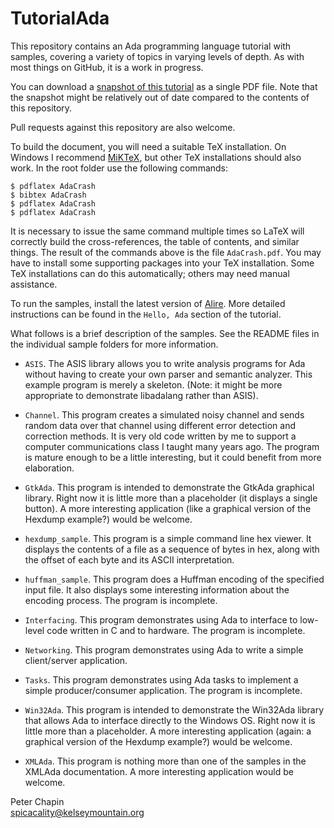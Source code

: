 TutorialAda
===========

This repository contains an Ada programming language tutorial with samples, covering a variety
of topics in varying levels of depth. As with most things on GitHub, it is a work in progress.

You can download a [snapshot of this tutorial](http://www.pchapin.org/Ada/AdaCrash.pdf) as a
single PDF file. Note that the snapshot might be relatively out of date compared to the contents
of this repository.

Pull requests against this repository are also welcome.

To build the document, you will need a suitable TeX installation. On Windows I recommend
[MiKTeX](https://miktex.org/), but other TeX installations should also work. In the root folder
use the following commands:

    $ pdflatex AdaCrash
    $ bibtex AdaCrash
    $ pdflatex AdaCrash
    $ pdflatex AdaCrash

It is necessary to issue the same command multiple times so LaTeX will correctly build the
cross-references, the table of contents, and similar things. The result of the commands above is
the file `AdaCrash.pdf`. You may have to install some supporting packages into your TeX
installation. Some TeX installations can do this automatically; others may need manual
assistance.

To run the samples, install the latest version of [Alire](https://alire.ada.dev/). More detailed
instructions can be found in the ``Hello, Ada`` section of the tutorial.

What follows is a brief description of the samples. See the README files in the individual
sample folders for more information.

* `ASIS`. The ASIS library allows you to write analysis programs for Ada without having to
  create your own parser and semantic analyzer. This example program is merely a skeleton.
  (Note: it might be more appropriate to demonstrate libadalang rather than ASIS).
  
* `Channel`. This program creates a simulated noisy channel and sends random data over that
  channel using different error detection and correction methods. It is very old code written by
  me to support a computer communications class I taught many years ago. The program is mature
  enough to be a little interesting, but it could benefit from more elaboration.
  
* `GtkAda`. This program is intended to demonstrate the GtkAda graphical library. Right now it
  is little more than a placeholder (it displays a single button). A more interesting
  application (like a graphical version of the Hexdump example?) would be welcome.

* `hexdump_sample`. This program is a simple command line hex viewer. It displays the contents
  of a file as a sequence of bytes in hex, along with the offset of each byte and its ASCII
  interpretation.
  
* `huffman_sample`. This program does a Huffman encoding of the specified input file. It also
  displays some interesting information about the encoding process. The program is incomplete.

* `Interfacing`. This program demonstrates using Ada to interface to low-level code written in C
  and to hardware. The program is incomplete.

* `Networking`. This program demonstrates using Ada to write a simple client/server application.

* `Tasks`. This program demonstrates using Ada tasks to implement a simple producer/consumer
  application. The program is incomplete.

* `Win32Ada`. This program is intended to demonstrate the Win32Ada library that allows Ada to
  interface directly to the Windows OS. Right now it is little more than a placeholder. A more
  interesting application (again: a graphical version of the Hexdump example?) would be welcome.
  
* `XMLAda`. This program is nothing more than one of the samples in the XMLAda documentation. A
  more interesting application would be welcome.


Peter Chapin  
spicacality@kelseymountain.org  
